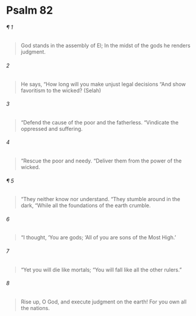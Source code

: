 # Psalm 82
###### ¶ 1
> God stands in the assembly of El;
> In the midst of the gods he renders judgment.
###### 2
> He says, “How long will you make unjust legal decisions
> “And show favoritism to the wicked? (Selah)
###### 3
> “Defend the cause of the poor and the fatherless.
> “Vindicate the oppressed and suffering.
###### 4
> “Rescue the poor and needy.
> “Deliver them from the power of the wicked.
###### ¶ 5
> “They neither know nor understand.
> “They stumble around in the dark,
> “While all the foundations of the earth crumble.
###### 6
> “I thought, ‘You are gods;
> ‘All of you are sons of the Most High.’
###### 7
> “Yet you will die like mortals;
> “You will fall like all the other rulers.”
###### 8
> Rise up, O God, and execute judgment on the earth!
> For you own all the nations.
